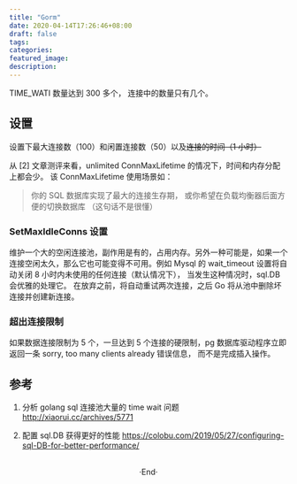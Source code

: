 ```yaml
---
title: "Gorm"
date: 2020-04-14T17:26:46+08:00
draft: false
tags:
categories:
featured_image:
description:
---
```


TIME_WATI 数量达到 300 多个， 连接中的数量只有几个。

## 设置
设置下最大连接数（100）和闲置连接数（50）以及~~连接的时间（1 小时）~~

从 [2] 文章测评来看，unlimited ConnMaxLifetime 的情况下，时间和内存分配上都会少。 该 ConnMaxLifetime 使用场景如：

> 你的 SQL 数据库实现了最大的连接生存期， 或你希望在负载均衡器后面方便的切换数据库 （这句话不是很懂）


### SetMaxIdleConns 设置
维护一个大的空闲连接池，副作用是有的，占用内存。另外一种可能是，如果一个连接空闲太久，那么它也可能变得不可用。例如 Mysql 的 wait_timeout 设置将自动关闭 8 小时内未使用的任何连接（默认情况下）， 当发生这种情况时，sql.DB 会优雅的处理它。 在放弃之前，将自动重试两次连接，之后 Go 将从池中删除坏连接并创建新连接。

### 超出连接限制
如果数据连接限制为 5 个，一旦达到 5 个连接的硬限制，pg 数据库驱动程序立即返回一条 sorry, too many clients already 错误信息， 而不是完成插入操作。

## 参考

1. 分析 golang sql 连接池大量的 time wait 问题
  http://xiaorui.cc/archives/5771


2. 配置 sql.DB 获得更好的性能
  https://colobu.com/2019/05/27/configuring-sql-DB-for-better-performance/


<br>

<center>  ·End·  </center>
